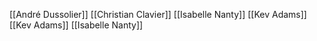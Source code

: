 [[André Dussolier]]
[[Christian Clavier]]
[[Isabelle Nanty]]
[[Kev Adams]]
[[Kev Adams]]
[[Isabelle Nanty]]
